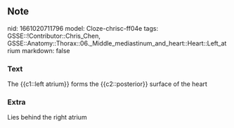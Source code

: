 ## Note
nid: 1661020711796
model: Cloze-chrisc-ff04e
tags: GSSE::!Contributor::Chris_Chen, GSSE::Anatomy::Thorax::06._Middle_mediastinum_and_heart::Heart::Left_atrium
markdown: false

### Text
<div class='toggle'>
  The {{c1::left atrium}} forms the {{c2::posterior}} surface of
  the heart
</div>

### Extra
<p id="aec4fefb-be7c-406f-8dc3-395ff18f06f4" class="">Lies behind
the right atrium
